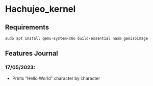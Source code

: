 # Hachujeo_kernel

## Requirements

`sudo apt install qemu-system-x86 build-essential nasm genisoimage`

## Features Journal

### **17/05/2023**:
  - Prints "Hello World" character by character
